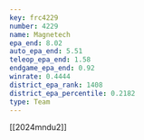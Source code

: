 ```yaml
---
key: frc4229
number: 4229
name: Magnetech
epa_end: 8.02
auto_epa_end: 5.51
teleop_epa_end: 1.58
endgame_epa_end: 0.92
winrate: 0.4444
district_epa_rank: 1408
district_epa_percentile: 0.2182
type: Team
---
```

[[2024mndu2]]
